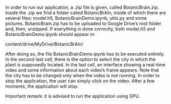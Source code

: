 In order to run our application, a .zip file is given, called BotanicBrain.zip. Inside the .zip we find a
folder called BotanicBrAIn, inside of which there are several files: model.h5, BotanicBrainDemo.ipynb,
utils.py and some pictures. BotanicBrain.zip has to be uploaded to Google Drive’s root folder
and, then, unzipped. If everything is done correctly, both model.h5 and BotanicBrainDemo.ipynb
should appear in:

content/drive/MyDrive/BotanicBrAIn/

After doing so, the file BotanicBrainDemo.ipynb has to be executed entirely. In the second-last
cell, there is the option to select the city in which the plant is supposedly located. In the last cell, an
interface showing a real-time video and some information about each video’s frame appears. Note
that the city has to be changed only when the video is not running.
In order to stop the application, the user can simply click on the video. After a few moments, the
application will stop.

Important remark: it is advised to run the application using GPU.